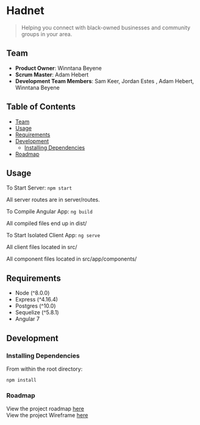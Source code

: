 # Hadnet

> Helping you connect with black-owned businesses and community groups in your area.

## Team

  - __Product Owner__: Winntana Beyene
  - __Scrum Master__: Adam Hebert
  - __Development Team Members__: Sam Keer, Jordan Estes , Adam Hebert, Winntana Beyene

## Table of Contents

- [Team](#team)
- [Usage](#Usage)
- [Requirements](#requirements)
- [Development](#development)
    - [Installing Dependencies](#installing-dependencies)
- [Roadmap](#roadmap)


## Usage

To Start Server:
```npm start```

All server routes are in server/routes.

To Compile Angular App:
```ng build```

All compiled files end up in dist/

To Start Isolated Client App:
```ng serve```

All client files located in src/

All component files located in src/app/components/

## Requirements

- Node (^8.0.0)
- Express (^4.16.4)
- Postgres (^10.0)
- Sequelize (^5.8.1)
- Angular 7


## Development


### Installing Dependencies

From within the root directory:

```
npm install
```

### Roadmap

View the project roadmap [here](https://github.com/asa-technology/hadnet-client/projects)<br>
View the project Wireframe [here](https://www.figma.com/file/MitOK9eXtlV1mDtcz0Aq0Sip/Untitled?node-id=7%3A69)
